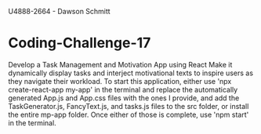 U4888-2664 - Dawson Schmitt
# Coding-Challenge-17
Develop a Task Management and Motivation App using React
Make it dynamically display tasks and interject motivational texts to inspire users as they navigate their workload.
To start this application, either use 'npx create-react-app my-app' in the terminal and replace the automatically generated App.js and App.css files with the ones I provide, and add the TaskGenerator.js, FancyText.js, and tasks.js files to the src folder, or install the entire mp-app folder. Once either of those is complete, use 'npm start' in the terminal.
